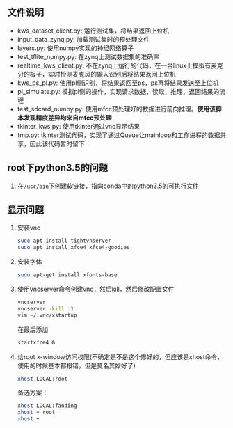 ## 文件说明
- kws_dataset_client.py: 运行测试集，将结果返回上位机
- input_data_zynq.py: 加载测试集时的预处理文件
- layers.py: 使用numpy实现的神经网络算子
- test_tflite_numpy.py: 在zynq上测试数据集的准确率
- realtime_kws_client.py: 不在zynq上运行的代码，在一台linux上模拟有麦克分的板子，实时检测麦克风的输入识别后将结果返回上位机
- kws_ps_pl.py: 使用pl侧识别，将结果返回至ps，ps再将结果发送至上位机
- pl_simulate.py: 模拟pl侧的操作，实现请求数据，读取，推理，返回结果的流程
- test_sdcard_numpy.py: 使用mfcc预处理好的数据进行前向推理。**使用该脚本发现精度差异均来自mfcc预处理**
- tkinter_kws.py: 使用tkinter通过vnc显示结果
- tmp.py: tkinter测试代码，实现了通过Queue让mainloop和工作进程的数据共享，因此该代码暂时留下

## root下python3.5的问题
1. 在```/usr/bin```下创建软链接，指向conda中的python3.5的可执行文件

## 显示问题
1. 安装vnc
    ```bash
    sudo apt install tightvnserver
    sudo apt install xfce4 xfce4-goodies
    ```

2. 安装字体
    ```bash
    sudo apt-get install xfonts-base
    ```

3. 使用vncserver命令创建vnc，然后kill，然后修改配置文件
    ```bash
    vncserver
    vncserver -kill :1
    vim ~/.vnc/xstartup
    ```
    在最后添加
    ```bash
    startxfce4 &
    ```

4. 给root x-window访问权限(不确定是不是这个修好的，但应该是xhost命令，使用的时候基本都报错，但是莫名其妙好了)
    ```bash
    xhost LOCAL:root
    ```
    备选方案：
    ```bash
    xhost LOCAL:fanding
    xhost + root
    xhost +
    ```